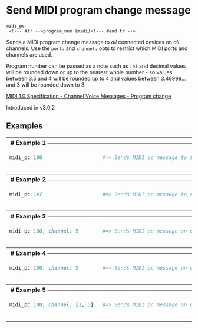 # Send MIDI program change message

```
midi_pc 
 <!--- #tr -->program_num (midi)<!--- #end tr -->
```


Sends a MIDI program change message to *all* connected devices on *all* channels. Use the `port:` and `channel:` opts to restrict which MIDI ports and channels are used.

Program number can be passed as a note such as `:e3` and decimal values will be rounded down or up to the nearest whole number - so values between 3.5 and 4 will be rounded up to 4 and values between 3.49999... and 3 will be rounded down to 3.

[MIDI 1.0 Specification - Channel Voice Messages - Program change](https://www.midi.org/specifications/item/table-1-summary-of-midi-message)


Introduced in v3.0.2

## Examples

<table class="examples">
<tr>
<th colspan="2" class="even head"># Example 1 ──────────────────────────────────────────────────────</th>
</tr>
<tr>
<td class="even">

```ruby
midi_pc 100 



```

</td>
<td class="even">

<!--- #tr -->
```ruby
#=> Sends MIDI pc message to all ports and channels



```
<!--- #end tr -->

</td>
</tr>
<tr>
<th colspan="2" class="odd head"># Example 2 ──────────────────────────────────────────────────────</th>
</tr>
<tr>
<td class="odd">

```ruby
midi_pc :e7 



```

</td>
<td class="odd">

<!--- #tr -->
```ruby
#=> Sends MIDI pc message to all ports and channels



```
<!--- #end tr -->

</td>
</tr>
<tr>
<th colspan="2" class="even head"># Example 3 ──────────────────────────────────────────────────────</th>
</tr>
<tr>
<td class="even">

```ruby
midi_pc 100, channel: 5 



```

</td>
<td class="even">

<!--- #tr -->
```ruby
#=> Sends MIDI pc message on channel 5 to all ports



```
<!--- #end tr -->

</td>
</tr>
<tr>
<th colspan="2" class="odd head"># Example 4 ──────────────────────────────────────────────────────</th>
</tr>
<tr>
<td class="odd">

```ruby
midi_pc 100, channel: 5 



```

</td>
<td class="odd">

<!--- #tr -->
```ruby
#=> Sends MIDI pc message on channel 5 to all ports



```
<!--- #end tr -->

</td>
</tr>
<tr>
<th colspan="2" class="even head"># Example 5 ──────────────────────────────────────────────────────</th>
</tr>
<tr>
<td class="even">

```ruby
midi_pc 100, channel: [1, 5] 



```

</td>
<td class="even">

<!--- #tr -->
```ruby
#=> Sends MIDI pc message on channel 1 and 5 to all ports



```
<!--- #end tr -->

</td>
</tr>
</table>

